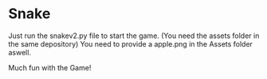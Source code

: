 # Snake

Just run the snakev2.py file to start the game. (You need the assets folder in the same depository)
You need to provide a apple.png in the Assets folder aswell.

Much fun with the Game!
